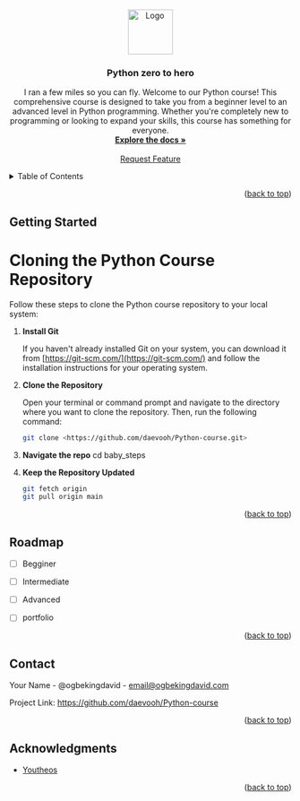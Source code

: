
<!-- Improved compatibility of back to top link: See: https://github.com/othneildrew/Best-README-Template/pull/73 -->
<a name="readme-top"></a>

<!-- PROJECT LOGO -->
<br />
<div align="center">
  <a href="https://github.com/daevooh/Python-course">
    <img src="images/logo.png" alt="Logo" width="80" height="80">
  </a>

<h3 align="center">Python zero to hero </h3>
  <p align="center">
   I ran a few miles so you can fly.
   Welcome to our Python course! This comprehensive course is designed to take you from a beginner level to an advanced level in Python programming. Whether you're completely new to programming or looking to expand your skills, this course has something for everyone.
    <br />
    <a href="https://github.com/daevooh/Python-course"><strong>Explore the docs »</strong></a>
    <br />
    <br />
    <a href="https://github.com/daevooh/Python-course/issues">Request Feature</a>
  </p>
</div>



<!-- TABLE OF CONTENTS -->
<details>
  <summary>Table of Contents</summary>

## Beginner Level

1. **Introduction to Python**
   - Overview of Python
   - Setting up Python environment

2. **Basic Syntax and Data Types**
   - Variables and data types
   - Basic operators
   - Strings and string manipulation
   - Lists, tuples, and dictionaries

3. **Control Flow and Loops**
   - Conditional statements (if, elif, else)
   - Loops (for, while)
   - Control flow exercises

4. **Functions and Modules**
   - Defining functions
   - Function arguments and return values
   - Working with modules and packages

5. **File Handling**
   - Reading from and writing to files
   - Handling exceptions and errors

### Beginner Projects

- **Simple Calculator**
- **To-Do List Application**
- **Basic Web Scraper**

---

## Intermediate Level

1. **Object-Oriented Programming**
   - Classes and objects
   - Inheritance and polymorphism
   - Encapsulation and abstraction

2. **Error Handling and Exceptions**
   - Try-except blocks
   - Raising exceptions
   - Handling specific exceptions

3. **Working with Libraries and Packages**
   - Installing and importing packages
   - Using external libraries in projects

4. **Web Development with Flask/Django**
   - Introduction to web frameworks
   - Building web applications with Flask or Django
   - Handling HTTP requests and responses

5. **Data Analysis with Pandas and NumPy**
   - Introduction to data analysis
   - Data manipulation with Pandas
   - Numerical computing with NumPy

### Intermediate Projects

- **Weather Forecast App**
- **E-commerce Website**
- **Data Visualization Dashboard**

---

## Advanced Level

1. **Machine Learning and AI Concepts**
   - Introduction to machine learning
   - Supervised vs. unsupervised learning
   - Model evaluation and validation

2. **Deep Learning with TensorFlow/Keras**
   - Introduction to neural networks
   - Building deep learning models with TensorFlow/Keras
   - Training and evaluating models

3. **Building APIs with Django Rest Framework**
   - Introduction to RESTful APIs
   - Creating APIs with Django Rest Framework
   - Consuming APIs in applications

4. **Creating GUI Applications**
   - Introduction to GUI programming
   - Building desktop applications with Tkinter or PyQt

5. **Deploying Python Applications to the Cloud**
   - Overview of cloud platforms
   - Deploying Python applications to platforms like Heroku or AWS

### Advanced Projects

- **Sentiment Analysis Tool**
- **Image Recognition System**
- **Real-time Chatbot**

</details>


<p align="right">(<a href="#readme-top">back to top</a>)</p>



<!-- GETTING STARTED -->
## Getting Started

# Cloning the Python Course Repository

Follow these steps to clone the Python course repository to your local system:

1. **Install Git**

   If you haven't already installed Git on your system, you can download it from [https://git-scm.com/](https://git-scm.com/) and follow the installation instructions for your operating system.

2. **Clone the Repository**

   Open your terminal or command prompt and navigate to the directory where you want to clone the repository. Then, run the following command:

   ```bash
   git clone <https://github.com/daevooh/Python-course.git>
3. **Navigate the repo**
    cd baby_steps
   
5. **Keep the Repository Updated**
   ```bash
   git fetch origin
   git pull origin main

   
<p align="right">(<a href="#readme-top">back to top</a>)</p>



<!-- ROADMAP -->
## Roadmap

- [ ] Begginer
- [ ] Intermediate
- [ ] Advanced
- [ ] portfolio



<p align="right">(<a href="#readme-top">back to top</a>)</p>






<!-- CONTACT -->
## Contact

Your Name - @ogbekingdavid - email@ogbekingdavid.com

Project Link: https://github.com/daevooh/Python-course

<p align="right">(<a href="#readme-top">back to top</a>)</p>



<!-- ACKNOWLEDGMENTS -->
## Acknowledgments

* [Youtheos]()


<p align="right">(<a href="#readme-top">back to top</a>)</p>



